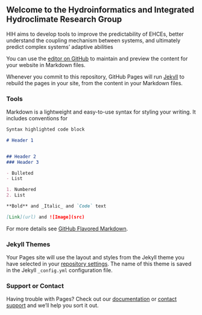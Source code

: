 ## Welcome to the Hydroinformatics and Integrated Hydroclimate Research Group
HIH aims to develop tools to improve the predictability of EHCEs, better understand the coupling mechanism between systems, and ultimately predict complex systems’ adaptive abilities

You can use the [editor on GitHub](https://github.com/munoz28/hydroinformatics/edit/master/index.md) to maintain and preview the content for your website in Markdown files.

Whenever you commit to this repository, GitHub Pages will run [Jekyll](https://jekyllrb.com/) to rebuild the pages in your site, from the content in your Markdown files.

### Tools

Markdown is a lightweight and easy-to-use syntax for styling your writing. It includes conventions for

```markdown
Syntax highlighted code block

# Header 1


## Header 2
### Header 3

- Bulleted
- List

1. Numbered
2. List

**Bold** and _Italic_ and `Code` text

[Link](url) and ![Image](src)
```

For more details see [GitHub Flavored Markdown](https://guides.github.com/features/mastering-markdown/).

### Jekyll Themes

Your Pages site will use the layout and styles from the Jekyll theme you have selected in your [repository settings](https://github.com/munoz28/hydroinformatics/settings). The name of this theme is saved in the Jekyll `_config.yml` configuration file.

### Support or Contact

Having trouble with Pages? Check out our [documentation](https://help.github.com/categories/github-pages-basics/) or [contact support](https://github.com/contact) and we’ll help you sort it out.
